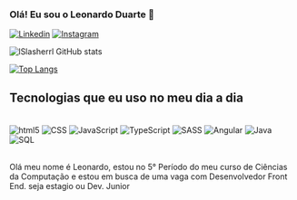 
### Olá! Eu sou o Leonardo Duarte 🗻

[![Linkedin](https://img.shields.io/badge/LinkedIn-0077B5?style=for-the-badge&logo=linkedin&logoColor=white)](https://www.linkedin.com/in/leonardo-duarte-de-souza-4921181a5/)
[![Instagram](https://img.shields.io/badge/Instagram-E4405F?style=for-the-badge&logo=instagram&logoColor=white)](https://www.instagram.com/its_leeods/)

![lSlasherrl GitHub stats](https://github-readme-stats.vercel.app/api?username=lslasherrl&show_icons=true&theme=tokyonight)

[![Top Langs](https://github-readme-stats.vercel.app/api/top-langs/?username=lslasherrl&layout=compact)](https://github.com/lslasherrl/github-readme-stats)

## Tecnologias que eu uso no meu dia a dia

<div style="display: inline_block"><br/>
  <img align="center" alt="html5" src="https://img.shields.io/badge/HTML5-E34F26?style=for-the-badge&logo=html5&logoColor=white">
  <img align="center" alt="CSS" src="https://img.shields.io/badge/CSS3-1572B6?style=for-the-badge&logo=css3&logoColor=white">
  <img align="center" alt="JavaScript" src="https://img.shields.io/badge/JavaScript-323330?style=for-the-badge&logo=javascript&logoColor=F7DF1E">
  <img align="center" alt="TypeScript" src="https://img.shields.io/badge/TypeScript-007ACC?style=for-the-badge&logo=typescript&logoColor=white">
  <img align="center" alt="SASS" src="https://img.shields.io/badge/Sass-CC6699?style=for-the-badge&logo=sass&logoColor=white">
  <img align="center" alt="Angular" src="https://img.shields.io/badge/Angular-DD0031?style=for-the-badge&logo=angular&logoColor=white">
  <img align="center" alt="Java" src="https://img.shields.io/badge/Java-ED8B00?style=for-the-badge&logo=openjdk&logoColor=white">
  <img align="center" alt="SQL" src="https://img.shields.io/badge/MySQL-00000F?style=for-the-badge&logo=mysql&logoColor=white">
</div><br/> 

Olá meu nome é Leonardo, estou no 5° Período do meu curso de Ciências da Computação e estou em busca de uma vaga com Desenvolvedor Front End. seja estagio ou Dev. Junior
